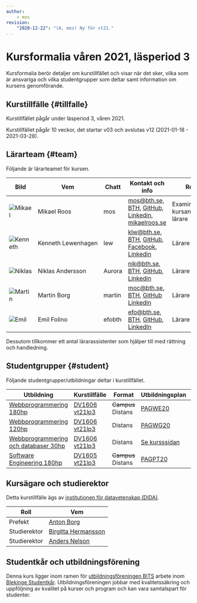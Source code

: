 ```yaml
---
author:
    - mos
revision:
    "2020-12-22": "(A, mos) Ny för vt21."
...
```

Kursformalia våren 2021, läsperiod 3
==================================

Kursformalia berör detaljer om kurstillfället och visar när det sker, vilka som är ansvariga och vilka studentgrupper som deltar samt information om kursens genomförande.

<!--more-->



Kurstillfälle {#tillfalle}
----------------------------------

Kurstillfället pågår under läsperiod 3, våren 2021.

Kurstillfället pågår 10 veckor, det startar v03 och avslutas v12 (2021-01-18 - 2021-03-28).



Lärarteam {#team}
----------------------------------

Följande är lärarteamet för kursen.

| Bild    | Vem         | Chatt | Kontakt och info | Roll |
|---------|-------------|-------|------------------|------|
| ![Mikael](image/mikael-roos/mos-tjaro.jpg?w=100&h=100&cf&a=27,12,18,10) | Mikael&nbsp;Roos | mos   | mos@bth.se, [BTH](https://www.bth.se/staff/mikael-roos-mos/), [GitHub](https://github.com/mosbth), [Linkedin](http://www.linkedin.com/in/pt90mr), [mikaelroos.se](https://mikaelroos.se) | Examinator, kursansvarig, lärare
| ![Kenneth](image/lararteam/kenneth.jpg?w=100&h=100&cf) | Kenneth&nbsp;Lewenhagen | lew   | klw@bth.se, [BTH](https://www.bth.se/?s=klw&searchtype=employee), [GitHub](https://github.com/lewenhagen), [Facebook](http://www.facebook.com/kenneth.lewenhagen), [Linkedin](http://www.linkedin.com/in/kennethlewenhagen) | Lärare
| ![Niklas](https://s.gravatar.com/avatar/433d481f73525926b51c863a41f69d59?s=100) | Niklas&nbsp;Andersson | Aurora | nik@bth.se, [BTH](https://www.bth.se/?s=nik&searchtype=employee), [GitHub](https://github.com/AuroraBTH), [Linkedin](https://www.linkedin.com/in/niklas-andersson-37a29a153/) | Lärare
| ![Martin](https://sv.gravatar.com/userimage/145658893/8947805b418da95b793e335d06ffccca.png?s=100) | Martin&nbsp;Borg | martin | moc@bth.se, [BTH](https://www.bth.se/?s=moc&searchtype=employee), [GitHub](https://github.com/mabn17) [Linkedin](https://www.linkedin.com/in/martin-borg-b0602b151/) | Lärare
| ![Emil](image/lararteam/emil.jpg?w=100&h=100&cf) | Emil&nbsp;Folino | efobth | efo@bth.se, [BTH](https://www.bth.se/?s=efo&searchtype=employee), [GitHub](https://github.com/emilfolino), [LinkedIn](https://se.linkedin.com/in/emil-folino-23a7002a) | Lärare

Dessutom tillkommer ett antal lärarassistenter som hjälper till med rättning och handledning.



Studentgrupper {#student}
----------------------------------

Följande studentgrupper/utbildningar deltar i kurstillfället.

| Utbildning | Kurstillfälle | Format | Utbildningsplan | Ansvarig |
|------------|--------------|--------|-----------------|----------|
| [Webbprogrammering 180hp](https://www.bth.se/utbildning/program/pagwe/) | [DV1606 vt21lp3](https://www.bth.se/kurser/B3JAQ/20211/) | <s>Campus</s> Distans | [PAGWE20](http://edu.bth.se/utbildningsplaner/PAGWE_HT-20.pdf) | Mikael Roos mos@bth.se |
| [Webbprogrammering 120hp](https://www.bth.se/utbildning/program/pagwg/) | [DV1606 vt21lp3](https://www.bth.se/kurser/BTUCF/20211/) | Distans | [PAGWG20](http://edu.bth.se/utbildningsplaner/PAGWG_HT-20.pdf) | Mikael Roos mos@bth.se |
| [Webbprogrammering och databaser 30hp](https://www.bth.se/kurspaket/KP667/20202/) | [DV1606 vt21lp3](https://www.bth.se/kurser/P0154/20211/) | Distans | [Se kursssidan](https://www.bth.se/kurspaket/KP667/20202/) | Mikael Roos mos@bth.se |
| [Software Engineering 180hp](https://www.bth.se/utbildning/program/pagpt/) | [DV1605 vt21lp3](https://www.bth.se/kurser/B9KGN/20211/) | <s>Campus</s> Distans | [PAGPT20](http://edu.bth.se/utbildningsplaner/PAGPT_HT-20.pdf) | Torbjörn Fridensköld torbjorn.fridenskold@bth.se  |



Kursägare och studierektor
----------------------------------

Detta kurstillfälle ägs av [institutionen för datavetenskap (DIDA)](https://www.bth.se/om-bth/organisation/fakulteten-for-datavetenskaper/dida/).

| Roll | Vem |
|------|-----|
| Prefekt | [Anton Borg](https://www.bth.se/eng/staff/anton-borg-atb/) |
| Studierektor | [Birgitta Hermansson](https://www.bth.se/?s=Hermanson%2C+Birgitta+) |
| Studierektor | [Anders Nelson](https://www.bth.se/eng/?s=Anders+Nelsson) |



Studentkår och utbildningsförening
----------------------------------

Denna kurs ligger inom ramen för [utbildningsföreningen BITS](https://www.bthstudent.se/utbildning/utbildningsforeningar/) arbete inom [Blekinge Studentkår](https://www.bthstudent.se/). Utbildningsföreningen jobbar med kvalitetssäkring och uppföljning av kvalitet på kurser och program och kan vara samtalspart för studenter.
